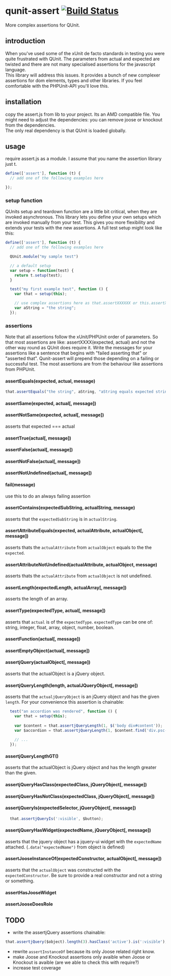 # qunit-assert [![Build Status](https://travis-ci.org/pscheit/qunit-assert.png?branch=master)](https://travis-ci.org/pscheit/qunit-assert)

More complex assertions for QUnit.  

## introduction

When you've used some of the xUnit de facto standards in testing you were quite frustrated with QUnit. The parameters from actual and expected are twisted and there are not many specialised assertions for the javascript language.  
This library will address this issues. It provides a bunch of new complexer assertions for dom elements, types and other libraries. If you feel comfortable with the PHPUnit-API you'll love this.

## installation

copy the assert.js from lib to your project. Its an AMD compatible file. You might need to adjust the dependencies: you can remove joose or knockout from the dependencies.  
The only real dependency is that QUnit is loaded globally.

## usage

require assert.js as a module. I assume that you name the assertion library just t.

```javascript
define(['assert'], function (t) {
  // add one of the following examples here

});
```

### setup function

QUnits setup and teardown function are a little bit critical, when they are invoked asynchronous. This library lets you define your own setups which are invoked manually from your test. This gives you more flexibility and extends your tests with the new assertions.
A full test setup might look like this:

```javascript
define(['assert'], function (t) {
  // add one of the following examples here

  QUnit.module("my sample test")

  // a default setup
  var setup = function(test) {
    return t.setup(test);
  }

  test("my first example test", function () {
    var that = setup(this);

    // use complex assertions here as that.assertXXXXXX or this.assertXXXX
    var aString = "the string";
  });
```

### assertions

Note that all assertions follow the xUnit/PHPUnit order of parameters. So that most assertions are like: assertXXXX(expected, actual) and not the other way round as QUnit does require it.
Write the messages for your assertions like a sentence that begins with "failed asserting that" or "asserted that". Qunit-assert will prepend those depending on a failing or successful test.
The most assertions are from the behaviour like assertions from PHPUnit.

#### assertEquals(expected, actual, message)

```javascript
that.assertEquals("the string", aString, "aString equals expected string");
```

#### assertSame(expected, actual[, message])
#### assertNotSame(expected, actual[, message])

asserts that expected === actual

#### assertTrue(actual[, message])
#### assertFalse(actual[, message])
#### assertNotFalse(actual[, message])
#### assertNotUndefined(actual[, message])

#### fail(message)

use this to do an always failing assertion

#### assertContains(expectedSubString, actualString, message)

asserts that the `expectedSubString` is in `actualString`.

#### assertAttributeEquals(expected, actualAttribute, actualObject[, message])

asserts thats the `actualAttribute` from `actualObject` equals to the the `expected`.

#### assertAttributeNotUndefined(actualAttribute, actualObject, message)

asserts thats the `actualAttribute` from `actualObject` is not undefined.

#### assertLength(expectedLength, actualArray[, message])

asserts the length of an array.

#### assertType(expectedType, actual[, message])

asserts that `actual` is of the `expectedType`. `expectedType` can be one of: string, integer, float, array, object, number, boolean.

#### assertFunction(actual[, message])

#### assertEmptyObject(actual[, message])

#### assertjQuery(actualObject[, message])

asserts that the actualObject is a jQuery object.

#### assertjQueryLength(length, actualJQueryObject[, message])

asserts that the `actualjQueryObject` is an jQuery object and has the given `length`. For your convenience this assertion is chainable:

```javascript
  test("an accordion was rendered", function () {
    var that = setup(this);
  
    var $content = that.assertjQueryLength(1, $('body div#content'));
    var $accordion = that.assertjQueryLength(1, $content.find('div.psc-cms-ui-accordion'), 'accordion was rendered');
    
    // ...
  });
```

#### assertjQueryLengthGT()

asserts that the actualObject is jQuery object and has the length greater than the given.

#### assertjQueryHasClass(expectedClass, jQueryObject[, message])
#### assertjQueryHasNotClass(expectedClass, jQueryObject[, message])

#### assertjQueryIs(expectedSelector, jQueryObject[, message])

```javascript
  that.assertjQueryIs(':visible', $button);
```

#### assertjQueryHasWidget(expectedName, jQueryObject[, message])

asserts that the jquery object has a jquery-ui widget with the `expectedName` attached. (`.data("expectedName")` from object is defined)

#### assertJooseInstanceOf(expectedConstructor, actualObject[, message])

asserts that the `actualObject` was constructed with the `expectedConstructor`. Be sure to provide a real constructor and not a string or something.

#### assertHasJooseWidget
#### assertJooseDoesRole

## TODO

* write the assertjQuery assertions chainable:

```javascript
that.assertjQuery($object).length(3).hasClass('active').is(':visible');
```

* rewrite `assertInstanceOf` because its only Joose related right know.  
* make Joose and Knockout assertions only avaible when Joose or Knockout is avaible (are we able to check this with require?)
* increase test coverage